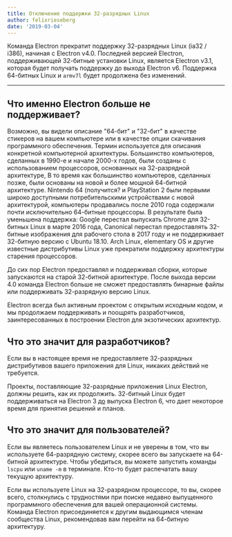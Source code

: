 ```yaml
---
title: Отключение поддержки 32-разрядных Linux
author: felixrieseberg
date: '2019-03-04'
---
```


Команда Electron прекратит поддержку 32-разрядных Linux (ia32 / i386), начиная с Electron v4.0. Последней версией Electron, поддерживающей 32-битные установки Linux, является Electron v3.1, которая будет получать поддержку до выхода Electron v6. Поддержка 64-битных Linux и `armv7l` будет продолжена без изменений.

---

## Что именно Electron больше не поддерживает?

Возможно, вы видели описание "64-бит" и "32-бит" в качестве стикеров на вашем компьютере или в качестве опции скачивания программного обеспечения. Термин используется для описания конкретной компьютерной архитектуры. Большинство компьютеров, сделанных в 1990-е и начале 2000-х годов, были созданы с использованием процессоров, основанных на 32-разрядной архитектуре, В то время как большинство компьютеров, сделанных позже, были основаны на новой и более мощной 64-битной архитектуре. Nintendo 64 (получится? и PlayStation 2 были первыми широко доступными потребительскими устройствами с новой архитектурой, компьютеры продавались после 2010 года содержали почти исключительно 64-битные процессоры. В результате была уменьшена поддержка: Google перестал выпускать Chrome для 32-битных Linux в марте 2016 года, Canonical перестал предоставлять 32-битные изображения для рабочего стола в 2017 году и не поддерживает 32-битную версию с Ubuntu 18.10. Arch Linux, elementary OS и другие известные дистрибутивы Linux уже прекратили поддержку архитектуры старения процессоров.

До сих пор Electron предоставлял и поддерживал сборки, которые запускаются на старой 32-битной архитектуре. После выхода версии 4.0 команда Electron больше не сможет предоставлять бинарные файлы или поддерживать 32-разрядную версию Linux.

Electron всегда был активным проектом с открытым исходным кодом, и мы продолжаем поддерживать и поощрять разработчиков, заинтересованных в построении Electron для экзотических архитектур.

## Что это значит для разработчиков?

Если вы в настоящее время не предоставляете 32-разрядных дистрибутивов вашего приложения для Linux, никаких действий не требуется.

Проекты, поставляющие 32-разрядные приложения Linux Electron, должны решить, как их продолжить. 32-битный Linux будет поддерживаться на Electron 3 [до](https://electronjs.org/docs/tutorial/support#supported-versions) выпуска Electron 6, что дает некоторое время для принятия решений и планов.

## Что это значит для пользователей?

Если вы являетесь пользователем Linux и не уверены в том, что вы используете 64-разрядную систему, скорее всего вы запускаете на 64-битной архитектуре. Чтобы убедиться, вы можете запустить команды `lscpu` или `uname -m` в терминале. Кто-то будет распечатать вашу текущую архитектуру.

Если вы используете Linux на 32-разрядном процессоре, то вы, скорее всего, столкнулись с трудностями при поиске недавно выпущенного программного обеспечения для вашей операционной системы. Команда Electron присоединяется к другим выдающимся членам сообщества Linux, рекомендовав вам перейти на 64-битную архитектуру.
